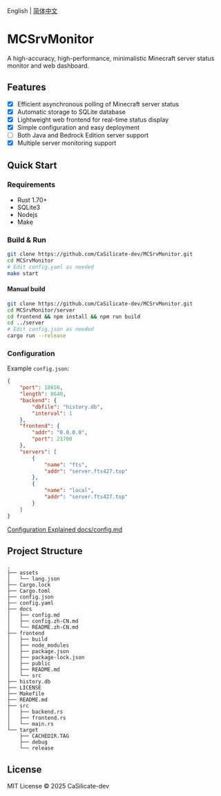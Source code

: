 English | [简体中文](docs/README.zh-CN.md)

# MCSrvMonitor

A high-accuracy, high-performance, minimalistic Minecraft server status monitor and web dashboard.

## Features

- [x] Efficient asynchronous polling of Minecraft server status
- [x] Automatic storage to SQLite database
- [x] Lightweight web frontend for real-time status display
- [x] Simple configuration and easy deployment
- [ ] Both Java and Bedrock Edition server support
- [x] Multiple server monitoring support
## Quick Start

### Requirements

- Rust 1.70+
- SQLite3
- Nodejs
- Make

### Build & Run

```bash
git clone https://github.com/CaSilicate-dev/MCSrvMonitor.git
cd MCSrvMonitor
# Edit config.yaml as needed
make start
```

#### Manual build

```bash
git clone https://github.com/CaSilicate-dev/MCSrvMonitor.git
cd MCSrvMonitor/server
cd frontend && npm install && npm run build
cd ../server
# Edit config.json as needed
cargo run --release
```



### Configuration

Example `config.json`:

```json
{
    "port": 18650,
    "length": 8640,
    "backend": {
        "dbfile": "history.db",
        "interval": 1
    },
    "frontend": {
        "addr": "0.0.0.0",
        "port": 21700
    },
    "servers": [
        {
            "name": "fts",
            "addr": "server.fts427.top"
        },
        {
            "name": "local",
            "addr": "server.fts427.top"
        }
    ]
}
```

[Configuration Explained docs/config.md](docs/config.md)

## Project Structure

```text
.
├── assets
│   └── lang.json
├── Cargo.lock
├── Cargo.toml
├── config.json
├── config.yaml
├── docs
│   ├── config.md
│   ├── config.zh-CN.md
│   └── README.zh-CN.md
├── frontend
│   ├── build
│   ├── node_modules
│   ├── package.json
│   ├── package-lock.json
│   ├── public
│   ├── README.md
│   └── src
├── history.db
├── LICENSE
├── Makefile
├── README.md
├── src
│   ├── backend.rs
│   ├── frontend.rs
│   └── main.rs
└── target
    ├── CACHEDIR.TAG
    ├── debug
    └── release

```

## License

MIT License © 2025 CaSilicate-dev
